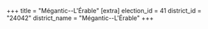 +++
title = "Mégantic--L'Érable"
[extra]
election_id = 41
district_id = "24042"
district_name = "Mégantic--L'Érable"
+++
